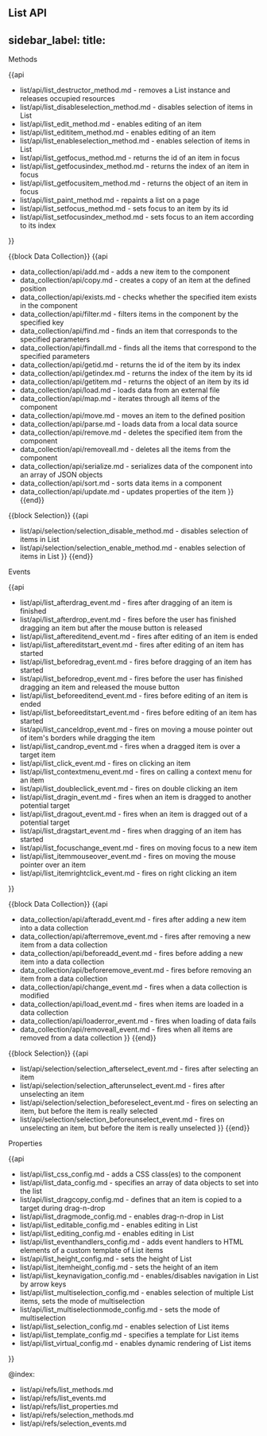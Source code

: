 List API
---
sidebar_label: 
title: 
---          
	
<div class='h2'>Methods</div>

{{api

- list/api/list_destructor_method.md - removes a List instance and releases occupied resources
- list/api/list_disableselection_method.md - disables selection of items in List
- list/api/list_edit_method.md - enables editing of an item
- list/api/list_edititem_method.md - enables editing of an item
- list/api/list_enableselection_method.md - enables selection of items in List
- list/api/list_getfocus_method.md - returns the id of an item in focus
- list/api/list_getfocusindex_method.md - returns the index of an item in focus
- list/api/list_getfocusitem_method.md - returns the object of an item in focus
- list/api/list_paint_method.md - repaints a list on a page
- list/api/list_setfocus_method.md - sets focus to an item by its id
- list/api/list_setfocusindex_method.md - sets focus to an item according to its index

}}

{{block Data Collection}}
{{api
- data_collection/api/add.md - adds a new item to the component
- data_collection/api/copy.md - creates a copy of an item at the defined position
- data_collection/api/exists.md - checks whether the specified item exists in the component
- data_collection/api/filter.md - filters items in the component by the specified key
- data_collection/api/find.md - finds an item that corresponds to the specified parameters
- data_collection/api/findall.md - finds all the items that correspond to the specified parameters
- data_collection/api/getid.md - returns the id of the item by its index
- data_collection/api/getindex.md - returns the index of the item by its id
- data_collection/api/getitem.md - returns the object of an item by its id
- data_collection/api/load.md - loads data from an external file
- data_collection/api/map.md - iterates through all items of the component
- data_collection/api/move.md - moves an item to the defined position
- data_collection/api/parse.md - loads data from a local data source
- data_collection/api/remove.md - deletes the specified item from the component
- data_collection/api/removeall.md - deletes all the items from the component
- data_collection/api/serialize.md - serializes data of the component into an array of JSON objects
- data_collection/api/sort.md - sorts data items in a component
- data_collection/api/update.md - updates properties of the item
}}
{{end}}

{{block Selection}}
{{api
- list/api/selection/selection_disable_method.md - disables selection of items in List
- list/api/selection/selection_enable_method.md - enables selection of items in List
}}
{{end}}

<div class='h2'>Events</div>

{{api

- list/api/list_afterdrag_event.md - fires after dragging of an item is finished
- list/api/list_afterdrop_event.md - fires before the user has finished dragging an item but after the mouse button is released
- list/api/list_aftereditend_event.md - fires after editing of an item is ended
- list/api/list_aftereditstart_event.md - fires after editing of an item has started
- list/api/list_beforedrag_event.md - fires before dragging of an item has started
- list/api/list_beforedrop_event.md - fires before the user has finished dragging an item and released the mouse button
- list/api/list_beforeeditend_event.md - fires before editing of an item is ended
- list/api/list_beforeeditstart_event.md - fires before editing of an item has started
- list/api/list_canceldrop_event.md - fires on moving a mouse pointer out of item's borders while dragging the item
- list/api/list_candrop_event.md - fires when a dragged item is over a target item
- list/api/list_click_event.md - fires on clicking an item
- list/api/list_contextmenu_event.md - fires on calling a context menu for an item
- list/api/list_doubleclick_event.md - fires on double clicking an item
- list/api/list_dragin_event.md - fires when an item is dragged to another potential target
- list/api/list_dragout_event.md - fires when an item is dragged out of a potential target
- list/api/list_dragstart_event.md - fires when dragging of an item has started 
- list/api/list_focuschange_event.md - fires on moving focus to a new item
- list/api/list_itemmouseover_event.md - fires on moving the mouse pointer over an item
- list/api/list_itemrightclick_event.md - fires on right clicking an item

}}

{{block Data Collection}}
{{api
- data_collection/api/afteradd_event.md - fires after adding a new item into a data collection
- data_collection/api/afterremove_event.md - fires after removing a new item from a data collection
- data_collection/api/beforeadd_event.md - fires before adding a new item into a data collection
- data_collection/api/beforeremove_event.md - fires before removing an item from a data collection
- data_collection/api/change_event.md - fires when a data collection is modified
- data_collection/api/load_event.md - fires when items are loaded in a data collection
- data_collection/api/loaderror_event.md - fires when loading of data fails
- data_collection/api/removeall_event.md - fires when all items are removed from a data collection
}}
{{end}}

{{block Selection}}
{{api
- list/api/selection/selection_afterselect_event.md - fires after selecting an item
- list/api/selection/selection_afterunselect_event.md - fires after unselecting an item
- list/api/selection/selection_beforeselect_event.md - fires on selecting an item, but before the item is really selected
- list/api/selection/selection_beforeunselect_event.md - fires on unselecting an item, but before the item is really unselected
}}
{{end}}


<div class='h2'>Properties</div>

{{api

- list/api/list_css_config.md - adds a CSS class(es) to the component
- list/api/list_data_config.md - specifies an array of data objects to set into the list
- list/api/list_dragcopy_config.md - defines that an item is copied to a target during drag-n-drop
- list/api/list_dragmode_config.md - enables drag-n-drop in List
- list/api/list_editable_config.md - enables editing in List
- list/api/list_editing_config.md - enables editing in List
- list/api/list_eventhandlers_config.md - adds event handlers to HTML elements of a custom template of List items
- list/api/list_height_config.md - sets the height of List
- list/api/list_itemheight_config.md - sets the height of an item
- list/api/list_keynavigation_config.md - enables/disables navigation in List by arrow keys
- list/api/list_multiselection_config.md - enables selection of multiple List items, sets the mode of multiselection
- list/api/list_multiselectionmode_config.md - sets the mode of multiselection
- list/api/list_selection_config.md - enables selection of List items
- list/api/list_template_config.md - specifies a template for List items
- list/api/list_virtual_config.md - enables dynamic rendering of List items

}}

@index:
- list/api/refs/list_methods.md
- list/api/refs/list_events.md
- list/api/refs/list_properties.md
- list/api/refs/selection_methods.md
- list/api/refs/selection_events.md